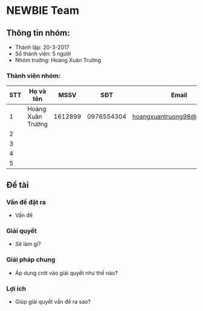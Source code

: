 # NEWBIE Team

## Thông tin nhóm:

  * Thành lập: 20-3-2017
  * Số thành viên: 5 người
  * Nhóm trưởng: Hoàng Xuân Trường
  
### Thành viên nhóm:

STT | Họ và tên | MSSV | SĐT | Email
-----|------------|------|---------|------------
1 | Hoàng Xuân Trường | 1612899 | 0976554304 | hoangxuantruong98@gmail.com
2 | 
3 |
4 |
5 |

## Đề tài


### Vấn đề đặt ra
* Vấn đề
### Giải quyết
* Sẽ làm gì?

### Giải pháp chung
* Áp dụng cntt vào giải quyết như thế nào?

###  Lợi ích 
* Giúp giải quyết vấn đề ra sao?


